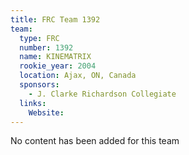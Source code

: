 ```yaml
---
title: FRC Team 1392
team:
  type: FRC
  number: 1392
  name: KINEMATRIX
  rookie_year: 2004
  location: Ajax, ON, Canada
  sponsors:
    - J. Clarke Richardson Collegiate
  links:
    Website: 
---
```

No content has been added for this team